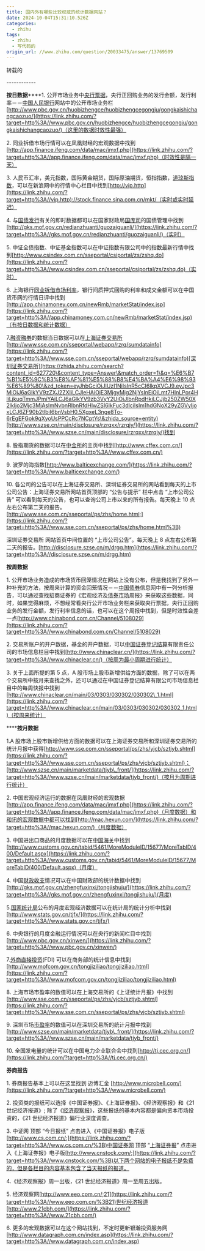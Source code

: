 ```yaml
---
title: 国内外有哪些比较权威的统计数据网站？
date: 2024-10-04T15:31:10.526Z
categories:
  - zhihu
tags:
  - zhihu
  - 写代码的
origin_url: //www.zhihu.com/question/20033475/answer/13769509
---
```

转载的

\------------

**按日数据******1. 公开市场业务中[央行票据](https://zhida.zhihu.com/search?content_id=627720\&content_type=Answer\&match_order=1\&q=%E5%A4%AE%E8%A1%8C%E7%A5%A8%E6%8D%AE\&zd_token=eyJhbGciOiJIUzI1NiIsInR5cCI6IkpXVCJ9.eyJpc3MiOiJ6aGlkYV9zZXJ2ZXIiLCJleHAiOjE3MjgyMjg2NjYsInEiOiLlpK7ooYznpajmja4iLCJ6aGlkYV9zb3VyY2UiOiJlbnRpdHkiLCJjb250ZW50X2lkIjo2Mjc3MjAsImNvbnRlbnRfdHlwZSI6IkFuc3dlciIsIm1hdGNoX29yZGVyIjoxLCJ6ZF90b2tlbiI6bnVsbH0.6Q5a7HXhgYV11dsetGS2ajXKNY5fQ3qQJ2cj_sHgNuE\&zhida_source=entity)，央行正回购业务的发行金额，发行利率－－[中国人民银行](https://zhida.zhihu.com/search?content_id=627720\&content_type=Answer\&match_order=1\&q=%E4%B8%AD%E5%9B%BD%E4%BA%BA%E6%B0%91%E9%93%B6%E8%A1%8C\&zd_token=eyJhbGciOiJIUzI1NiIsInR5cCI6IkpXVCJ9.eyJpc3MiOiJ6aGlkYV9zZXJ2ZXIiLCJleHAiOjE3MjgyMjg2NjYsInEiOiLkuK3lm73kurrmsJHpk7booYwiLCJ6aGlkYV9zb3VyY2UiOiJlbnRpdHkiLCJjb250ZW50X2lkIjo2Mjc3MjAsImNvbnRlbnRfdHlwZSI6IkFuc3dlciIsIm1hdGNoX29yZGVyIjoxLCJ6ZF90b2tlbiI6bnVsbH0.D8Gt3o3NbqyU7iBHupvgaZ3hvNOhu7sEfYoVSiiLttw\&zhida_source=entity)网站中的公开市场业务栏[http://www.pbc.gov.cn/huobizhengce/huobizhengcegongju/gongkaishichangcaozuo/](https://link.zhihu.com/?target=http%3A//www.pbc.gov.cn/huobizhengce/huobizhengcegongju/gongkaishichangcaozuo/)（这里的数据时效性最强）

2\. 同业拆借市场行情可以在凤凰财经的宏观数据中找到[http://app.finance.ifeng.com/data/mac/jmxf.php](https://link.zhihu.com/?target=http%3A//app.finance.ifeng.com/data/mac/jmxf.php)（时效性是隔一天）

3\. 人民币汇率，美元指数，国际黄金期货，国际原油期货，恒指指数，[道琼斯指数](https://zhida.zhihu.com/search?content_id=627720\&content_type=Answer\&match_order=1\&q=%E9%81%93%E7%90%BC%E6%96%AF%E6%8C%87%E6%95%B0\&zd_token=eyJhbGciOiJIUzI1NiIsInR5cCI6IkpXVCJ9.eyJpc3MiOiJ6aGlkYV9zZXJ2ZXIiLCJleHAiOjE3MjgyMjg2NjYsInEiOiLpgZPnkLzmlq_mjIfmlbAiLCJ6aGlkYV9zb3VyY2UiOiJlbnRpdHkiLCJjb250ZW50X2lkIjo2Mjc3MjAsImNvbnRlbnRfdHlwZSI6IkFuc3dlciIsIm1hdGNoX29yZGVyIjoxLCJ6ZF90b2tlbiI6bnVsbH0.UINmNXxbTMCa2pf9oXF3M4ho01wooqFJKOEMLuP0JiE\&zhida_source=entity)，可以在新浪网中的行情中心栏目中找到[http://vip.http](https://link.zhihu.com/?target=http%3A//vip.http)://stock.finance.sina.com.cn/mkt/（实时或实时延迟）

4\. 与[国债发行](https://zhida.zhihu.com/search?content_id=627720\&content_type=Answer\&match_order=1\&q=%E5%9B%BD%E5%80%BA%E5%8F%91%E8%A1%8C\&zd_token=eyJhbGciOiJIUzI1NiIsInR5cCI6IkpXVCJ9.eyJpc3MiOiJ6aGlkYV9zZXJ2ZXIiLCJleHAiOjE3MjgyMjg2NjYsInEiOiLlm73lgLrlj5HooYwiLCJ6aGlkYV9zb3VyY2UiOiJlbnRpdHkiLCJjb250ZW50X2lkIjo2Mjc3MjAsImNvbnRlbnRfdHlwZSI6IkFuc3dlciIsIm1hdGNoX29yZGVyIjoxLCJ6ZF90b2tlbiI6bnVsbH0.MGwPJzpdptL3e36LstduhmqYBUTy-b5ovT4BPoq2kf8\&zhida_source=entity)有关的即时数据都可以在国家财政局[国库司](https://zhida.zhihu.com/search?content_id=627720\&content_type=Answer\&match_order=1\&q=%E5%9B%BD%E5%BA%93%E5%8F%B8\&zd_token=eyJhbGciOiJIUzI1NiIsInR5cCI6IkpXVCJ9.eyJpc3MiOiJ6aGlkYV9zZXJ2ZXIiLCJleHAiOjE3MjgyMjg2NjYsInEiOiLlm73lupPlj7giLCJ6aGlkYV9zb3VyY2UiOiJlbnRpdHkiLCJjb250ZW50X2lkIjo2Mjc3MjAsImNvbnRlbnRfdHlwZSI6IkFuc3dlciIsIm1hdGNoX29yZGVyIjoxLCJ6ZF90b2tlbiI6bnVsbH0.Hnf-LQeY6GiZ-oMZO6AywcK87ikO9ZiNikKkGY7gL-Y\&zhida_source=entity)的国债管理中找到[http://gks.mof.gov.cn/redianzhuanti/guozaiguanli/](https://link.zhihu.com/?target=http%3A//gks.mof.gov.cn/redianzhuanti/guozaiguanli/)（实时）

5\. 中证全债指数、中证基金指数可以在中证指数有限公司中的指数最新行情中找到[http://www.csindex.com.cn/sseportal/csiportal/zs/zshq.do](https://link.zhihu.com/?target=http%3A//www.csindex.com.cn/sseportal/csiportal/zs/zshq.do)（实时）

6\. 上海银行[同业拆借市场利率](https://zhida.zhihu.com/search?content_id=627720\&content_type=Answer\&match_order=1\&q=%E5%90%8C%E4%B8%9A%E6%8B%86%E5%80%9F%E5%B8%82%E5%9C%BA%E5%88%A9%E7%8E%87\&zd_token=eyJhbGciOiJIUzI1NiIsInR5cCI6IkpXVCJ9.eyJpc3MiOiJ6aGlkYV9zZXJ2ZXIiLCJleHAiOjE3MjgyMjg2NjYsInEiOiLlkIzkuJrmi4blgJ_luILlnLrliKnnjociLCJ6aGlkYV9zb3VyY2UiOiJlbnRpdHkiLCJjb250ZW50X2lkIjo2Mjc3MjAsImNvbnRlbnRfdHlwZSI6IkFuc3dlciIsIm1hdGNoX29yZGVyIjoxLCJ6ZF90b2tlbiI6bnVsbH0._nYCpft_SoqWVMOQ0KIciKt0Cm9Aa4pZgVXJHXjAc_8\&zhida_source=entity)，银行间质押式回购的利率和成交金额可以在中国货币网的行情日评中找到[http://app.chinamoney.com.cn/newRmb/marketStat/index.jsp](https://link.zhihu.com/?target=http%3A//app.chinamoney.com.cn/newRmb/marketStat/index.jsp)（有按日数据和统计数据）

7.[融资融券](https://zhida.zhihu.com/search?content_id=627720\&content_type=Answer\&match_order=1\&q=%E8%9E%8D%E8%B5%84%E8%9E%8D%E5%88%B8\&zd_token=eyJhbGciOiJIUzI1NiIsInR5cCI6IkpXVCJ9.eyJpc3MiOiJ6aGlkYV9zZXJ2ZXIiLCJleHAiOjE3MjgyMjg2NjYsInEiOiLono3otYTono3liLgiLCJ6aGlkYV9zb3VyY2UiOiJlbnRpdHkiLCJjb250ZW50X2lkIjo2Mjc3MjAsImNvbnRlbnRfdHlwZSI6IkFuc3dlciIsIm1hdGNoX29yZGVyIjoxLCJ6ZF90b2tlbiI6bnVsbH0._grodor-hSIKo8yevyNOYG9u3C1AsArjqZrsYmC4LIs\&zhida_source=entity)的数据当日数据可以在[上海证券交易所](https://zhida.zhihu.com/search?content_id=627720\&content_type=Answer\&match_order=1\&q=%E4%B8%8A%E6%B5%B7%E8%AF%81%E5%88%B8%E4%BA%A4%E6%98%93%E6%89%80\&zd_token=eyJhbGciOiJIUzI1NiIsInR5cCI6IkpXVCJ9.eyJpc3MiOiJ6aGlkYV9zZXJ2ZXIiLCJleHAiOjE3MjgyMjg2NjYsInEiOiLkuIrmtbfor4HliLjkuqTmmJPmiYAiLCJ6aGlkYV9zb3VyY2UiOiJlbnRpdHkiLCJjb250ZW50X2lkIjo2Mjc3MjAsImNvbnRlbnRfdHlwZSI6IkFuc3dlciIsIm1hdGNoX29yZGVyIjoxLCJ6ZF90b2tlbiI6bnVsbH0.FFKEqcPpPIdyHCNlXmpIHpDaYMctN3l-zK2iWNKQGgU\&zhida_source=entity)[http://www.sse.com.cn/sseportal/webapp/rzrq/sumdatainfo](https://link.zhihu.com/?target=http%3A//www.sse.com.cn/sseportal/webapp/rzrq/sumdatainfo)[深圳证券交易所](https://zhida.zhihu.com/search?content_id=627720\&content_type=Answer\&match_order=1\&q=%E6%B7%B1%E5%9C%B3%E8%AF%81%E5%88%B8%E4%BA%A4%E6%98%93%E6%89%80\&zd_token=eyJhbGciOiJIUzI1NiIsInR5cCI6IkpXVCJ9.eyJpc3MiOiJ6aGlkYV9zZXJ2ZXIiLCJleHAiOjE3MjgyMjg2NjYsInEiOiLmt7HlnLPor4HliLjkuqTmmJPmiYAiLCJ6aGlkYV9zb3VyY2UiOiJlbnRpdHkiLCJjb250ZW50X2lkIjo2Mjc3MjAsImNvbnRlbnRfdHlwZSI6IkFuc3dlciIsIm1hdGNoX29yZGVyIjoxLCJ6ZF90b2tlbiI6bnVsbH0.5XgxeL3nge8To-6rEgEFGok9qXyoUsPPCcRc7NCptYs\&zhida_source=entity)[http://www.szse.cn/main/disclosure/rzrqxx/rzrqjy/](https://link.zhihu.com/?target=http%3A//www.szse.cn/main/disclosure/rzrqxx/rzrqjy/)找到

8\. 股指期货的数据可以在[中金所](https://zhida.zhihu.com/search?content_id=627720\&content_type=Answer\&match_order=1\&q=%E4%B8%AD%E9%87%91%E6%89%80\&zd_token=eyJhbGciOiJIUzI1NiIsInR5cCI6IkpXVCJ9.eyJpc3MiOiJ6aGlkYV9zZXJ2ZXIiLCJleHAiOjE3MjgyMjg2NjYsInEiOiLkuK3ph5HmiYAiLCJ6aGlkYV9zb3VyY2UiOiJlbnRpdHkiLCJjb250ZW50X2lkIjo2Mjc3MjAsImNvbnRlbnRfdHlwZSI6IkFuc3dlciIsIm1hdGNoX29yZGVyIjoxLCJ6ZF90b2tlbiI6bnVsbH0.0Dp7fTvyZPhsx9YlsH1ii7IcKVvP--3JYou1oQWy7uM\&zhida_source=entity)的主页中找到[http://www.cffex.com.cn/](https://link.zhihu.com/?target=http%3A//www.cffex.com.cn/)

9\. 波罗的海指数[http://www.balticexchange.com/](https://link.zhihu.com/?target=http%3A//www.balticexchange.com/)

10\. 各公司的公告可以在上海证券交易所、深圳证券交易所的网站看到每天的上市公司公告：上海证券交易所网站首页顶部的 “公告与提示” 栏中点击 “上市公司公告” 可以看到每天的公告，也可以查询公司上市以来的所有报告。每天晚上 10 点左右公布第二天的报告。[http://www.sse.com.cn/sseportal/ps/zhs/home.html;](https://link.zhihu.com/?target=http%3A//www.sse.com.cn/sseportal/ps/zhs/home.html%3B)

深圳证券交易所 网站首页中间位置的 “上市公司公告”。每天晚上 8 点左右公布第二天的报告。[http://disclosure.szse.cn/m/drgg.htm](https://link.zhihu.com/?target=http%3A//disclosure.szse.cn/m/drgg.htm)

**按周数据**

1\. 公开市场业务造成的市场货币回笼情况在网站上没有公布，但是我找到了另外一种补充的方法，按周来计算的资金回笼情况－－[中国债券](https://zhida.zhihu.com/search?content_id=627720\&content_type=Answer\&match_order=1\&q=%E4%B8%AD%E5%9B%BD%E5%80%BA%E5%88%B8\&zd_token=eyJhbGciOiJIUzI1NiIsInR5cCI6IkpXVCJ9.eyJpc3MiOiJ6aGlkYV9zZXJ2ZXIiLCJleHAiOjE3MjgyMjg2NjYsInEiOiLkuK3lm73lgLrliLgiLCJ6aGlkYV9zb3VyY2UiOiJlbnRpdHkiLCJjb250ZW50X2lkIjo2Mjc3MjAsImNvbnRlbnRfdHlwZSI6IkFuc3dlciIsIm1hdGNoX29yZGVyIjoxLCJ6ZF90b2tlbiI6bnVsbH0.OkLEoQmC2PopBgdYWzjOPIZ4-4A1nvZhPYIPBdEBEmM\&zhida_source=entity)信息网中有一列分析报告，可以通过查找招商证券的《宏观经济及[债券市场](https://zhida.zhihu.com/search?content_id=627720\&content_type=Answer\&match_order=1\&q=%E5%80%BA%E5%88%B8%E5%B8%82%E5%9C%BA\&zd_token=eyJhbGciOiJIUzI1NiIsInR5cCI6IkpXVCJ9.eyJpc3MiOiJ6aGlkYV9zZXJ2ZXIiLCJleHAiOjE3MjgyMjg2NjYsInEiOiLlgLrliLjluILlnLoiLCJ6aGlkYV9zb3VyY2UiOiJlbnRpdHkiLCJjb250ZW50X2lkIjo2Mjc3MjAsImNvbnRlbnRfdHlwZSI6IkFuc3dlciIsIm1hdGNoX29yZGVyIjoxLCJ6ZF90b2tlbiI6bnVsbH0.yeJxwu8fKLw-5Dz4lxPkzZa_jY8Nmuv6wtgBR6nrJ90\&zhida_source=entity)周报》来获取这些数据，同时，如果觉得麻烦，不想经常看央行公开市场业务栏来获取央行票据，央行正回购业务的发行金额，发行利率信息的话，也可以在这个周报中找到，但是时效性会差一点[http://www.chinabond.com.cn/Channel/5108029](https://link.zhihu.com/?target=http%3A//www.chinabond.com.cn/Channel/5108029)

2\. 交易所账户的开户数据，基金的开户数据，可以[中国证券登记结算](https://zhida.zhihu.com/search?content_id=627720\&content_type=Answer\&match_order=1\&q=%E4%B8%AD%E5%9B%BD%E8%AF%81%E5%88%B8%E7%99%BB%E8%AE%B0%E7%BB%93%E7%AE%97\&zd_token=eyJhbGciOiJIUzI1NiIsInR5cCI6IkpXVCJ9.eyJpc3MiOiJ6aGlkYV9zZXJ2ZXIiLCJleHAiOjE3MjgyMjg2NjYsInEiOiLkuK3lm73or4HliLjnmbvorrDnu5PnrpciLCJ6aGlkYV9zb3VyY2UiOiJlbnRpdHkiLCJjb250ZW50X2lkIjo2Mjc3MjAsImNvbnRlbnRfdHlwZSI6IkFuc3dlciIsIm1hdGNoX29yZGVyIjoxLCJ6ZF90b2tlbiI6bnVsbH0.LrQoTVCLArT-Chhiz8WsbArB4zHidEiXbnkJ69Tz8FI\&zhida_source=entity)有限责任公司的市场信息栏目中找到[http://www.chinaclear.cn/](https://link.zhihu.com/?target=http%3A//www.chinaclear.cn/)（按周为最小周期进行统计）

3\. 关于上面所提的第 5 点，A 股市场上股市新增供给方面的数据，除了可以在两个交易所中按月来查找之外，还可以通过在中国证券登记结算有限公司市场信息栏目中的每周快报中找到[http://www.chinaclear.cn/main/03/0303/030302/030302\_1.html](https://link.zhihu.com/?target=http%3A//www.chinaclear.cn/main/03/0303/030302/030302_1.html)（按周来统计）

******按月数据**

1.A 股市场上股市新增供给方面的数据可以在上海证券交易所和深圳证券交易所的统计月报中获得[http://www.sse.com.cn/sseportal/ps/zhs/yjcb/sztjyb.shtml](https://link.zhihu.com/?target=http%3A//www.sse.com.cn/sseportal/ps/zhs/yjcb/sztjyb.shtml)；[http://www.szse.cn/main/marketdata/tjyb\_front/](https://link.zhihu.com/?target=http%3A//www.szse.cn/main/marketdata/tjyb_front/)（按月为周期进行统计）

2\. 中国宏观经济运行的数据在凤凰财经的宏观数据[http://app.finance.ifeng.com/data/mac/jmxf.php](https://link.zhihu.com/?target=http%3A//app.finance.ifeng.com/data/mac/jmxf.php)（月度数据）和和讯的宏观数据中都可以找到[http://mac.hexun.com/](https://link.zhihu.com/?target=http%3A//mac.hexun.com/)（月度数据）

3\. 中国进出口商品的月度数据可以在[中国海关](https://zhida.zhihu.com/search?content_id=627720\&content_type=Answer\&match_order=1\&q=%E4%B8%AD%E5%9B%BD%E6%B5%B7%E5%85%B3\&zd_token=eyJhbGciOiJIUzI1NiIsInR5cCI6IkpXVCJ9.eyJpc3MiOiJ6aGlkYV9zZXJ2ZXIiLCJleHAiOjE3MjgyMjg2NjYsInEiOiLkuK3lm73mtbflhbMiLCJ6aGlkYV9zb3VyY2UiOiJlbnRpdHkiLCJjb250ZW50X2lkIjo2Mjc3MjAsImNvbnRlbnRfdHlwZSI6IkFuc3dlciIsIm1hdGNoX29yZGVyIjoxLCJ6ZF90b2tlbiI6bnVsbH0.-QKF8MSpxzPtgf1iw772192CDZyaSsQt6skyNb0gzmE\&zhida_source=entity)中找到[http://www.customs.gov.cn/tabid/5461/MoreModuleID/15677/MoreTabID/400/Default.aspx](https://link.zhihu.com/?target=http%3A//www.customs.gov.cn/tabid/5461/MoreModuleID/15677/MoreTabID/400/Default.aspx)（月度）

4\. 中国[财政收支](https://zhida.zhihu.com/search?content_id=627720\&content_type=Answer\&match_order=1\&q=%E8%B4%A2%E6%94%BF%E6%94%B6%E6%94%AF\&zd_token=eyJhbGciOiJIUzI1NiIsInR5cCI6IkpXVCJ9.eyJpc3MiOiJ6aGlkYV9zZXJ2ZXIiLCJleHAiOjE3MjgyMjg2NjYsInEiOiLotKLmlL_mlLbmlK8iLCJ6aGlkYV9zb3VyY2UiOiJlbnRpdHkiLCJjb250ZW50X2lkIjo2Mjc3MjAsImNvbnRlbnRfdHlwZSI6IkFuc3dlciIsIm1hdGNoX29yZGVyIjoxLCJ6ZF90b2tlbiI6bnVsbH0.ncDH5hpVO1l9NP64-ze8lmHgSuF_jOINiTCqJYslN9E\&zhida_source=entity)情况可以在中国财政部的统计数据中找到[http://gks.mof.gov.cn/zhengfuxinxi/tongjishuju/](https://link.zhihu.com/?target=http%3A//gks.mof.gov.cn/zhengfuxinxi/tongjishuju/)(月度)

5.[国家统计局](https://zhida.zhihu.com/search?content_id=627720\&content_type=Answer\&match_order=1\&q=%E5%9B%BD%E5%AE%B6%E7%BB%9F%E8%AE%A1%E5%B1%80\&zd_token=eyJhbGciOiJIUzI1NiIsInR5cCI6IkpXVCJ9.eyJpc3MiOiJ6aGlkYV9zZXJ2ZXIiLCJleHAiOjE3MjgyMjg2NjYsInEiOiLlm73lrrbnu5_orqHlsYAiLCJ6aGlkYV9zb3VyY2UiOiJlbnRpdHkiLCJjb250ZW50X2lkIjo2Mjc3MjAsImNvbnRlbnRfdHlwZSI6IkFuc3dlciIsIm1hdGNoX29yZGVyIjoxLCJ6ZF90b2tlbiI6bnVsbH0.lYIqlasEbmSq3ukAsRDqtTVQfmpjh73twU9eoTsf0_s\&zhida_source=entity)公布的月度宏观经济数据可以在统计局的统计分析中找到[http://www.stats.gov.cn/tjfx/](https://link.zhihu.com/?target=http%3A//www.stats.gov.cn/tjfx/)

6\. 中央银行的月度金融运行情况可以在央行的新闻栏目中找到[http://www.pbc.gov.cn/xinwen/](https://link.zhihu.com/?target=http%3A//www.pbc.gov.cn/xinwen/)

7.[外商直接投资](https://zhida.zhihu.com/search?content_id=627720\&content_type=Answer\&match_order=1\&q=%E5%A4%96%E5%95%86%E7%9B%B4%E6%8E%A5%E6%8A%95%E8%B5%84\&zd_token=eyJhbGciOiJIUzI1NiIsInR5cCI6IkpXVCJ9.eyJpc3MiOiJ6aGlkYV9zZXJ2ZXIiLCJleHAiOjE3MjgyMjg2NjYsInEiOiLlpJbllYbnm7TmjqXmipXotYQiLCJ6aGlkYV9zb3VyY2UiOiJlbnRpdHkiLCJjb250ZW50X2lkIjo2Mjc3MjAsImNvbnRlbnRfdHlwZSI6IkFuc3dlciIsIm1hdGNoX29yZGVyIjoxLCJ6ZF90b2tlbiI6bnVsbH0.roV9qU29IJtnCrJMy4a9YCSmpxw6tXfhwBOPIJOjCoA\&zhida_source=entity)(FDI) 可以在商务部的统计信息中找到[http://www.mofcom.gov.cn/tongjiziliao/tongjiziliao.html](https://link.zhihu.com/?target=http%3A//www.mofcom.gov.cn/tongjiziliao/tongjiziliao.html)

8\. 上海市场市盈率的数值可以在上海交易所的《上证统计月报》中找到[http://www.sse.com.cn/sseportal/ps/zhs/yjcb/sztjyb.shtml](https://link.zhihu.com/?target=http%3A//www.sse.com.cn/sseportal/ps/zhs/yjcb/sztjyb.shtml)

9\. 深圳市场[市盈率](https://zhida.zhihu.com/search?content_id=627720\&content_type=Answer\&match_order=2\&q=%E5%B8%82%E7%9B%88%E7%8E%87\&zd_token=eyJhbGciOiJIUzI1NiIsInR5cCI6IkpXVCJ9.eyJpc3MiOiJ6aGlkYV9zZXJ2ZXIiLCJleHAiOjE3MjgyMjg2NjYsInEiOiLluILnm4jnjociLCJ6aGlkYV9zb3VyY2UiOiJlbnRpdHkiLCJjb250ZW50X2lkIjo2Mjc3MjAsImNvbnRlbnRfdHlwZSI6IkFuc3dlciIsIm1hdGNoX29yZGVyIjoyLCJ6ZF90b2tlbiI6bnVsbH0.qKv6UMaQEE-mwTCRJPtCU_DUB4KMGkkeu5ex0RfBv1s\&zhida_source=entity)的数值可以在深圳交易所的统计月报中找到[http://www.szse.cn/main/marketdata/tjyb\_front/](https://link.zhihu.com/?target=http%3A//www.szse.cn/main/marketdata/tjyb_front/)

10\. 全国发电量的统计可以在中国电力企业联合会中找到[http://tj.cec.org.cn/](https://link.zhihu.com/?target=http%3A//tj.cec.org.cn/)

**券商报告**

1\. 券商报告基本上可以在这里找到 迈博汇金 [http://www.microbell.com/](https://link.zhihu.com/?target=http%3A//www.microbell.com/)

2\. 投资类的报纸可以选择《中国证券报》、《上海证券报》、《经济观察报》和《21 世纪经济报道》; 除了《[经济观察报](https://zhida.zhihu.com/search?content_id=627720\&content_type=Answer\&match_order=2\&q=%E7%BB%8F%E6%B5%8E%E8%A7%82%E5%AF%9F%E6%8A%A5\&zd_token=eyJhbGciOiJIUzI1NiIsInR5cCI6IkpXVCJ9.eyJpc3MiOiJ6aGlkYV9zZXJ2ZXIiLCJleHAiOjE3MjgyMjg2NjYsInEiOiLnu4_mtY7op4Llr5_miqUiLCJ6aGlkYV9zb3VyY2UiOiJlbnRpdHkiLCJjb250ZW50X2lkIjo2Mjc3MjAsImNvbnRlbnRfdHlwZSI6IkFuc3dlciIsIm1hdGNoX29yZGVyIjoyLCJ6ZF90b2tlbiI6bnVsbH0.ILq5ViQg6TRNQ77yayBMUc89-AVE6WqqNui7tOUXgEM\&zhida_source=entity)》，这些报纸的基本内容都是偏向资本市场投资的，《21 世纪经济报道》偏行业深度调查。

3\. 中证网 顶部 “今日报纸” 点击进入《中国证券报》电子版[http://www.cs.com.cn/;](https://link.zhihu.com/?target=http%3A//www.cs.com.cn/%3B)中国证券网 顶部 “[上海证券报](https://zhida.zhihu.com/search?content_id=627720\&content_type=Answer\&match_order=2\&q=%E4%B8%8A%E6%B5%B7%E8%AF%81%E5%88%B8%E6%8A%A5\&zd_token=eyJhbGciOiJIUzI1NiIsInR5cCI6IkpXVCJ9.eyJpc3MiOiJ6aGlkYV9zZXJ2ZXIiLCJleHAiOjE3MjgyMjg2NjYsInEiOiLkuIrmtbfor4HliLjmiqUiLCJ6aGlkYV9zb3VyY2UiOiJlbnRpdHkiLCJjb250ZW50X2lkIjo2Mjc3MjAsImNvbnRlbnRfdHlwZSI6IkFuc3dlciIsIm1hdGNoX29yZGVyIjoyLCJ6ZF90b2tlbiI6bnVsbH0.H_1OM9291FBMOCgNijgMaYqYXpwZ-_IrcxL0WLP4Qtw\&zhida_source=entity)” 点击进入《上海证券报》电子版[http://www.cnstock.com/;](https://link.zhihu.com/?target=http%3A//www.cnstock.com/%3B)以下两个网站的电子报纸不是免费的，但是各栏目的内容基本包含了当天报纸的报道。

4.《经济观察报》周一出版，《21 世纪经济报道》周一至周五出版。

5\. 经济观察网[http://www.eeo.com.cn/;21](https://link.zhihu.com/?target=http%3A//www.eeo.com.cn/%3B21)世纪经济报道[http://www.21cbh.com/](https://link.zhihu.com/?target=http%3A//www.21cbh.com/)

6\. 更多的宏观数据可以在这个网站找到，不定时更新银瀚投资服务网[http://www.datagraph.com.cn/index.asp](https://link.zhihu.com/?target=http%3A//www.datagraph.com.cn/index.asp)
